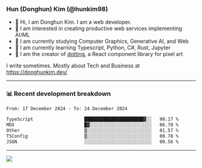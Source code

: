 ### Hun (Donghun) Kim (@hunkim98)

- 👋 Hi, I am Donghun Kim. I am a web developer. 
- 🤔 I am interested in creating productive web services implementing AI/ML
- 🔭 I am currently studying Computer Graphics, Generative AI, and Web 
- 🌱 I am currently learning Typescript, Python, C#, Rust, Jupyter
- 🎨 I am the creator of [dotting](https://github.com/hunkim98/dotting), a React component library for pixel art

I write sometimes. Mostly about Tech and Business at https://donghunkim.dev/

---
### 📊 Recent development breakdown
<!--START_SECTION:waka-->

```txt
From: 17 December 2024 - To: 24 December 2024

TypeScript                   ██████████████████████▓░░   90.17 %
MDX                          █▓░░░░░░░░░░░░░░░░░░░░░░░   06.70 %
Other                        ▒░░░░░░░░░░░░░░░░░░░░░░░░   01.57 %
TSConfig                     ▒░░░░░░░░░░░░░░░░░░░░░░░░   00.78 %
JSON                         ░░░░░░░░░░░░░░░░░░░░░░░░░   00.56 %
```

<!--END_SECTION:waka-->
---

<!-- <div align='center'> -->
  <img align="center" src="https://github-readme-stats.vercel.app/api?username=hunkim98&theme=dark&show_icons=true"/>
<!-- </div> -->
<!--
**hunkim98/hunkim98** is a ✨ _special_ ✨ repository because its `README.md` (this file) appears on your GitHub profile.

Here are some ideas to get you started:

- 🔭 I’m currently working on ...
- 🌱 I’m currently learning ...
- 👯 I’m looking to collaborate on ...
- 🤔 I’m looking for help with ...
- 💬 Ask me about ...
- 📫 How to reach me: ...
- 😄 Pronouns: ...
- ⚡ Fun fact: ...
-->

